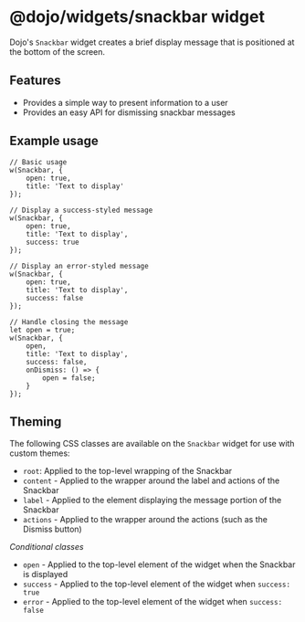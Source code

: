 # @dojo/widgets/snackbar widget

Dojo's `Snackbar` widget creates a brief display message that is positioned at the bottom of the screen.

## Features

- Provides a simple way to present information to a user
- Provides an easy API for dismissing snackbar messages

## Example usage

```tsx
// Basic usage
w(Snackbar, {
	open: true,
	title: 'Text to display'
});

// Display a success-styled message
w(Snackbar, {
	open: true,
	title: 'Text to display',
	success: true
});

// Display an error-styled message
w(Snackbar, {
	open: true,
	title: 'Text to display',
	success: false
});

// Handle closing the message
let open = true;
w(Snackbar, {
	open,
	title: 'Text to display',
	success: false,
	onDismiss: () => {
		open = false;
	}
});
```

## Theming

The following CSS classes are available on the `Snackbar` widget for use with custom themes:

- `root`: Applied to the top-level wrapping of the Snackbar
- `content` - Applied to the wrapper around the label and actions of the Snackbar
- `label` - Applied to the element displaying the message portion of the Snackbar
- `actions` - Applied to the wrapper around the actions (such as the Dismiss button)

*Conditional classes*

- `open` - Applied to the top-level element of the widget when the Snackbar is displayed
- `success` - Applied to the top-level element of the widget when `success: true`
- `error`  - Applied to the top-level element of the widget when `success: false`
